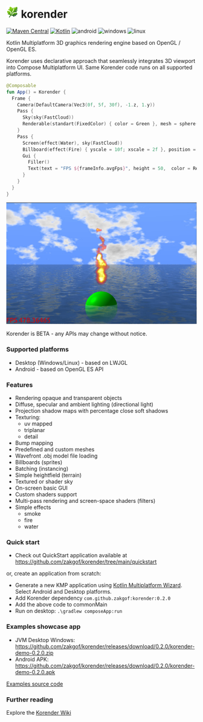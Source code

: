 # ![Korender](doc/korender32.png) korender
[![Maven Central](https://maven-badges.herokuapp.com/maven-central/com.github.zakgof/korender/badge.svg)](https://maven-badges.herokuapp.com/maven-central/com.github.zakgof/korender)
[![Kotlin](https://img.shields.io/badge/kotlin-2.0.0-278ec7.svg?logo=kotlin)](http://kotlinlang.org)
![android](https://img.shields.io/badge/android-136F63)
![windows](https://img.shields.io/badge/windows-3F88C5)
![linux](https://img.shields.io/badge/linux-FFBA08)

Kotlin Multiplatform 3D graphics rendering engine based on OpenGL / OpenGL ES.

Korender uses declarative approach that seamlessly integrates 3D viewport into Compose Multiplatform UI. 
Same Korender code runs on all supported platforms.

````kotlin
@Composable
fun App() = Korender {
  Frame {
    Camera(DefaultCamera(Vec3(0f, 5f, 30f), -1.z, 1.y))
    Pass {
      Sky(sky(FastCloud))
      Renderable(standart(FixedColor) { color = Green }, mesh = sphere(2f), transform = translate(-0.5f.y))
    }
    Pass {
      Screen(effect(Water), sky(FastCloud))
      Billboard(effect(Fire) { yscale = 10f; xscale = 2f }, position = 6.y, transparent = true)
      Gui {
        Filler()
        Text(text = "FPS ${frameInfo.avgFps}", height = 50,  color = Red, font = "/ubuntu.ttf", id = "fps")
      }
    }
  }
}
````
![Korender](doc/quickstart.jpg)

Korender is BETA - any APIs may change without notice.

### Supported platforms
- Desktop (Windows/Linux) - based on LWJGL
- Android - based on OpenGL ES API

### Features
- Rendering opaque and transparent objects
- Diffuse, specular and ambient lighting (directional light)
- Projection shadow maps with percentage close soft shadows
- Texturing:
  - uv mapped
  - triplanar
  - detail
- Bump mapping
- Predefined and custom meshes
- Wavefront .obj model file loading
- Billboards (sprites)
- Batching (instancing)
- Simple heightfield (terrain)
- Textured or shader sky
- On-screen basic GUI
- Custom shaders support
- Multi-pass rendering and screen-space shaders (filters)
- Simple effects
  - smoke
  - fire
  - water

### Quick start

- Check out QuickStart application available at https://github.com/zakgof/korender/tree/main/quickstart

or, create an application from scratch:

- Generate a new KMP application using [Kotlin Multiplatform Wizard](https://kmp.jetbrains.com/). Select Android and Desktop platforms.
- Add Korender dependency `com.github.zakgof:korender:0.2.0`
- Add the above code to commonMain
- Run on desktop: `.\gradlew composeApp:run`


### Examples showcase app

- JVM Desktop Windows: https://github.com/zakgof/korender/releases/download/0.2.0/korender-demo-0.2.0.zip
- Android APK: https://github.com/zakgof/korender/releases/download/0.2.0/korender-demo-0.2.0.apk

[Examples source code](https://github.com/zakgof/korender/tree/main/korender-framework/examples/src/commonMain/kotlin)

### Further reading
Explore the [Korender Wiki](https://github.com/zakgof/korender/wiki)